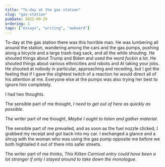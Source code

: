 ```yaml
---
title: "To-day at the gas station"
slug: "gas-station"
pubDate: 2022-09-29
ordering: 1
tags: ["essays", "writing", "awkward"]
---
```


<span class="small-caps">To-day at the gas station</span> there was this horrible man. He was lumbering all around the station, wandering among the cars and the gas pumps, pushing along a bicycle and a large trash-bag sack, and all the while shouting. He shouted things about Trump and Biden and used the word _fuckin_ a lot. He shouted things about various ethnicities and robots and AI taking your jobs. He shouted at nobody in particular, approaching and receding, but I got the feeling that if I gave the slightest twitch of a reaction he would direct all of his attention at me. Everyone else at the pumps was also trying her best to ignore him completely.

I had two thoughts.

The sensible part of me thought, _I need to get out of here as quickly as possible_.

The writer part of me thought, _Maybe I ought to listen and gather material_.

The sensible part of me prevailed, and as soon as the fuel nozzle clicked, I grabbed my receipt and got back into my car. I exchanged a glance and a shrug with the woman who was using the gas pump opposite me before we both hightailed it out of there into safer streets.

The writer part of me thinks, _This Kitten Carnival entry could have been a lot stronger if only I stayed around to take down the monologue_.